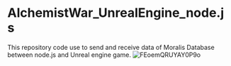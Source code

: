 # AlchemistWar_UnrealEngine_node.js
This repository code use to send and receive data of Moralis Database between node.js and Unreal engine game.
![FEoemQRUYAY0P9o](https://user-images.githubusercontent.com/94365423/142738110-e24b0c7e-1148-4a8b-803c-749d6b18a6a5.png)
